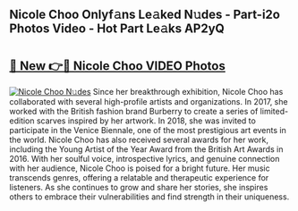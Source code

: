 ## Nicole Choo Onlyf𝚊ns Le𝚊ked N𝚞des - Part-i2o Photos Video - Hot Part Le𝚊ks AP2yQ

# <h2><a href="http://ab78689.deff.icu/?id=Nicole+Choo">🔗 New 👉🔴 Nicole Choo VIDEO Photos</a></h2>

[![Nicole Choo N𝚞des](https://i.imgur.com/rIISA9y.gif)](http://ab78689.deff.icu/?id=Nicole+Choo)
Since her breakthrough exhibition, Nicole Choo has collaborated with several high-profile artists and organizations. In 2017, she worked with the British fashion brand Burberry to create a series of limited-edition scarves inspired by her artwork. In 2018, she was invited to participate in the Venice Biennale, one of the most prestigious art events in the world. Nicole Choo has also received several awards for her work, including the Young Artist of the Year Award from the British Art Awards in 2016. With her soulful voice, introspective lyrics, and genuine connection with her audience, Nicole Choo is poised for a bright future. Her music transcends genres, offering a relatable and therapeutic experience for listeners. As she continues to grow and share her stories, she inspires others to embrace their vulnerabilities and find strength in their uniqueness.

